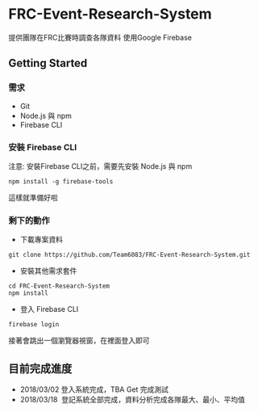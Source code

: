 # FRC-Event-Research-System
提供團隊在FRC比賽時調查各隊資料
使用Google Firebase

## Getting Started

### 需求

* Git
* Node.js 與 npm
* Firebase CLI

### 安裝 Firebase CLI

注意: 安裝Firebase CLI之前，需要先安裝 Node.js 與 npm
```
npm install -g firebase-tools
```
這樣就準備好啦

### 剩下的動作

* 下載專案資料

```
git clone https://github.com/Team6083/FRC-Event-Research-System.git
```
* 安裝其他需求套件
```
cd FRC-Event-Research-System
npm install
```
* 登入 Firebase CLI
```
firebase login
```
接著會跳出一個瀏覽器視窗，在裡面登入即可

## 目前完成進度

* 2018/03/02  登入系統完成，TBA Get 完成測試
* 2018/03/18  登記系統全部完成，資料分析完成各隊最大、最小、平均值
